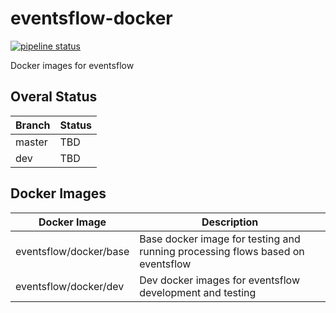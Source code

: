 # eventsflow-docker

[![pipeline status](https://gitlab.com/eventsflow/eventsflow-docker/badges/master/pipeline.svg)](https://gitlab.com/eventsflow/eventsflow-docker/-/commits/master)

Docker images for eventsflow

## Overal Status

| Branch | Status |
| ------ | ------ |
| master | TBD    |
| dev    | TBD    |

## Docker Images

| Docker Image           | Description                                                  |
| ---------------------- | ------------------------------------------------------------ |
| eventsflow/docker/base | Base docker image for testing and running processing flows based on eventsflow |
| eventsflow/docker/dev  | Dev docker images for eventsflow development and testing     |


